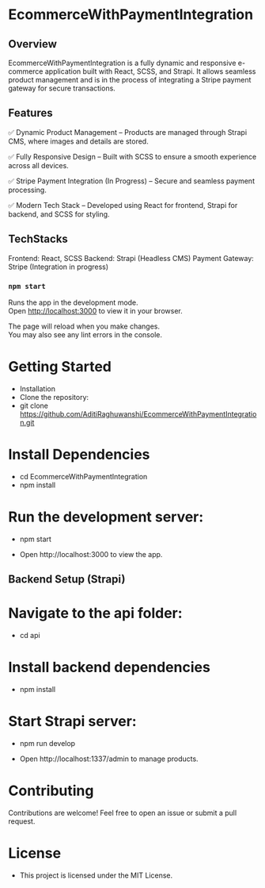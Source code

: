 EcommerceWithPaymentIntegration
=======

## Overview
EcommerceWithPaymentIntegration is a fully dynamic and responsive e-commerce application built with React, SCSS, and Strapi. It allows seamless product management and is in the process of integrating a Stripe payment gateway for secure transactions.

## Features
✅ Dynamic Product Management – Products are managed through Strapi CMS, where images and details are stored.

✅ Fully Responsive Design – Built with SCSS to ensure a smooth experience across all devices.

✅ Stripe Payment Integration (In Progress) – Secure and seamless payment processing.

✅ Modern Tech Stack – Developed using React for frontend, Strapi for backend, and SCSS for styling.

## TechStacks

Frontend: React, SCSS
Backend: Strapi (Headless CMS)
Payment Gateway: Stripe (Integration in progress)

### `npm start`

Runs the app in the development mode.\
Open [http://localhost:3000](http://localhost:3000) to view it in your browser.

The page will reload when you make changes.\
You may also see any lint errors in the console.

# Getting Started
  - Installation
  - Clone the repository:
  - git clone https://github.com/AditiRaghuwanshi/EcommerceWithPaymentIntegration.git


# Install Dependencies

- cd EcommerceWithPaymentIntegration
- npm install

# Run the development server:
- npm start


* Open http://localhost:3000 to view the app.


## Backend Setup (Strapi)
# Navigate to the api folder:
- cd api

# Install backend dependencies
- npm install

# Start Strapi server:
- npm run develop

- Open http://localhost:1337/admin to manage products.


# Contributing
Contributions are welcome! Feel free to open an issue or submit a pull request.

# License
- This project is licensed under the MIT License.
